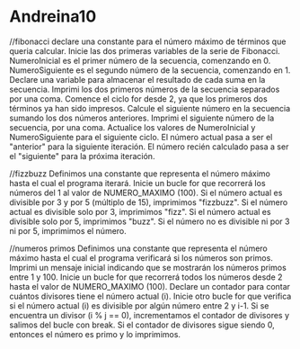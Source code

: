 # Andreina10
//fibonacci
declare  una constante para el número máximo de términos que queria calcular.
 Inicie las dos primeras variables de la serie de Fibonacci.
NumeroInicial es el primer número de la secuencia, comenzando en 0.
NumeroSiguiente es el segundo número de la secuencia, comenzando en 1.
Declare una variable para almacenar el resultado de cada suma en la secuencia.
Imprimi los dos primeros números de la secuencia separados por una coma.
Comence el ciclo for desde 2, ya que los primeros dos términos ya han sido impresos.
Calcule el siguiente número en la secuencia sumando los dos números anteriores.
Imprimi el siguiente número de la secuencia,  por una coma.
Actualice los valores de NumeroInicial y NumeroSiguiente para el siguiente ciclo.
El número actual pasa a ser el "anterior" para la siguiente iteración.
El número recién calculado pasa a ser el "siguiente" para la próxima iteración.

//fizzbuzz
Definimos una constante que representa el número máximo hasta el cual el programa iterará.
Inicie un bucle for que recorrerá los números del 1 al valor de NUMERO_MAXIMO (100).
Si el número actual es divisible por 3 y por 5 (múltiplo de 15), imprimimos "fizzbuzz".
Si el número actual es divisible solo por 3, imprimimos "fizz".
Si el número actual es divisible solo por 5, imprimimos "buzz".
Si el número no es divisible ni por 3 ni por 5, imprimimos el número.

//numeros primos
Definimos una constante que representa el número máximo hasta el cual el programa verificará si los números son primos.
Imprimi un mensaje inicial indicando que se mostrarán los números primos entre 1 y 100.
Inicie un bucle for que recorrerá todos los números desde 2 hasta el valor de NUMERO_MAXIMO (100).
Declare un contador para contar cuántos divisores tiene el número actual (i).
Inicie otro bucle for que verifica si el número actual (i) es divisible por algún número entre 2 y i-1.
Si se encuentra un divisor (i % j == 0), incrementamos el contador de divisores y salimos del bucle con break.
Si el contador de divisores sigue siendo 0, entonces el número es primo y lo imprimimos.

